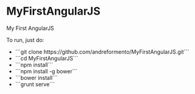 # MyFirstAngularJS
My First AngularJS

To run, just do:

<ul>
  <li>```git clone https://github.com/andreformento/MyFirstAngularJS.git```</li>
  <li>```cd MyFirstAngularJS```</li>
  <li>```npm install```</li>
  <li>```npm install -g bower```</li>
  <li>```bower install```</li>
  <li>```grunt serve```</li>
</ul>
